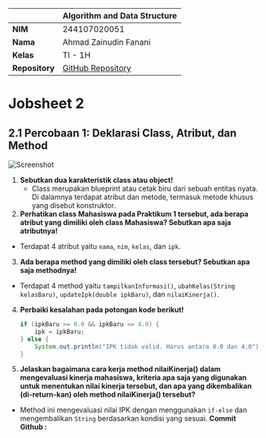 |  | Algorithm and Data Structure |
|--|--|
| **NIM** |  244107020051 |
| **Nama** |  Ahmad Zainudin Fanani |
| **Kelas** | TI - 1H |
| **Repository** | [GitHub Repository]() |

# Jobsheet 2

## 2.1 Percobaan 1: Deklarasi Class, Atribut, dan Method

![Screenshot](png)

1. **Sebutkan dua karakteristik class atau object!**
   - Class merupakan blueprint atau cetak biru dari sebuah entitas nyata. Di dalamnya terdapat atribut dan metode, termasuk metode khusus yang disebut konstruktor.
2. **Perhatikan class Mahasiswa pada Praktikum 1 tersebut, ada berapa atribut yang dimiliki oleh class Mahasiswa? Sebutkan apa saja atributnya!**
- Terdapat 4 atribut yaitu `nama`, `nim`, `kelas`, dan `ipk`.
3. **Ada berapa method yang dimiliki oleh class tersebut? Sebutkan apa saja methodnya!**
- Terdapat 4 method yaitu `tampilkanInformasi()`, `ubahKelas(String kelasBaru)`, `updateIpk(double ipkBaru)`, dan `nilaiKinerja()`.
4. **Perbaiki kesalahan pada potongan kode berikut!**
   ```java
   if (ipkBaru >= 0.0 && ipkBaru <= 4.0) {
       ipk = ipkBaru;
   } else {
       System.out.println("IPK tidak valid. Harus antara 0.0 dan 4.0");
   }
   ```
5. **Jelaskan bagaimana cara kerja method nilaiKinerja() dalam mengevaluasi kinerja mahasiswa, kriteria apa saja yang digunakan untuk menentukan nilai kinerja tersebut, dan apa yang dikembalikan (di-return-kan) oleh method nilaiKinerja() tersebut?**
- Method ini mengevaluasi nilai IPK dengan menggunakan `if-else` dan mengembalikan `String` berdasarkan kondisi yang sesuai.
 **Commit Github :**
